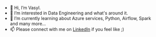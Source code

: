 - 👋 Hi, I’m Vasyl.
- 👀 I’m interested in Data Engineering and what's around it.
- 🌱 I’m currently learning about Azure services, Python, Airflow, Spark and many more...
- 📫 Please connect with me on [LinkedIn](https://www.linkedin.com/in/vasyl-korolivskyy-a106b3205/) if you feel like ;)

<!---
VasylKor/VasylKor is a ✨ special ✨ repository because its `README.md` (this file) appears on your GitHub profile.
You can click the Preview link to take a look at your changes.
--->
